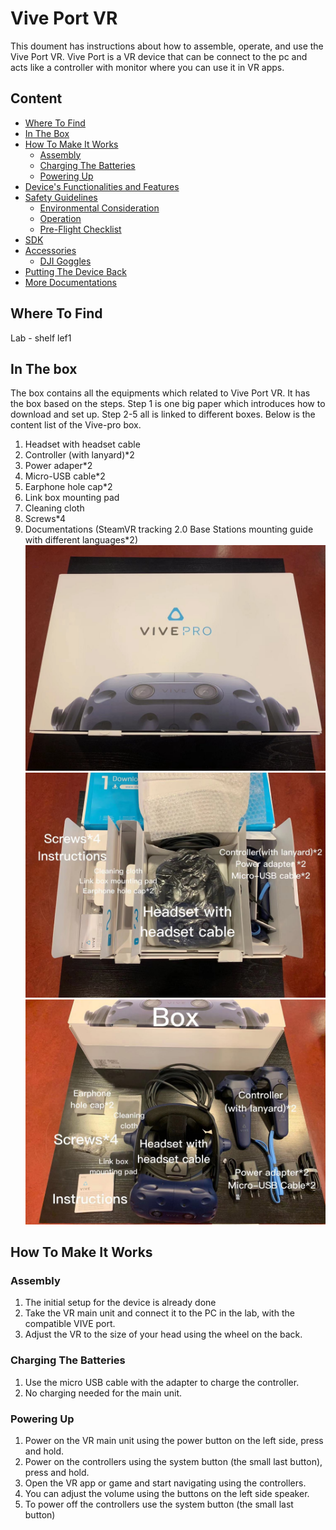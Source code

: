 # Vive Port VR

This doument has instructions about how to assemble, operate, and use the Vive Port VR.
Vive Port is a VR device that can be connect to the pc and acts like a controller with monitor where you can use it in VR apps.


## Content

* [Where To Find](#where-to-find)
* [In The Box](#in-the-box)
* [How To Make It Works](#how-to-make-it-works)
  * [Assembly](#assembly)
  * [Charging The Batteries](#charging-the-batteries)
  * [Powering Up](#powering-up)
* [Device's Functionalities and Features](#devices-functionalities-and-features)
* [Safety Guidelines](#safety-guidelines)
  * [Environmental Consideration](#environmental-consideration)
  * [Operation](#operation)
  * [Pre-Flight Checklist](pre-flight-checklist)
* [SDK](#sdk)
* [Accessories](#accessories)
  * [DJI Goggles](DJIGoggles)
* [Putting The Device Back](#putting-the-device-back)
* [More Documentations](more-documentations)


## Where To Find
Lab - shelf lef1

## In The box
The box contains all the equipments which related to Vive Port VR. It has the box based on the steps. Step 1 is one big paper which introduces how to download and set up. Step 2-5 all is linked to different boxes. Below is the content list of the Vive-pro box.
1. Headset with headset cable
2. Controller (with lanyard)*2
3. Power adaper*2
4. Micro-USB cable*2
5. Earphone hole cap*2
6. Link box mounting pad
7. Cleaning cloth
8. Screws*4
9. Documentations (SteamVR tracking 2.0 Base Stations mounting guide with different languages*2)
![alt text](/images/Box.jpg)
![alt text](/images/orderOfContent.jpg)
![alt text](/images/ContentDetails.jpg)

## How To Make It Works

### Assembly

1. The initial setup for the device is already done
2. Take the VR main unit and connect it to the PC in the lab, with the compatible VIVE port.
3. Adjust the VR to the size of your head using the wheel on the back.

### Charging The Batteries

1. Use the micro USB cable  with the adapter to charge the controller.
2. No charging needed for the main unit.

### Powering Up

1. Power on the VR main unit using the power button on the left side, press and hold.
2. Power on the controllers using the system button (the small last button), press and hold.
3. Open the VR app or game and start navigating using the controllers.
4. You can adjust the volume using the buttons on the left side speaker.
5. To power off the controllers use the system button (the small last button)
